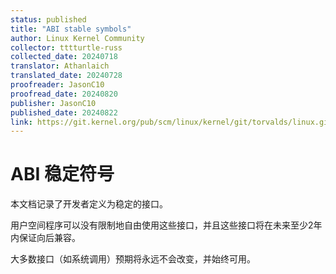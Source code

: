 ```yaml
---
status: published
title: "ABI stable symbols"
author: Linux Kernel Community
collector: tttturtle-russ
collected_date: 20240718
translator: Athanlaich
translated_date: 20240728
proofreader: JasonC10
proofread_date: 20240820
publisher: JasonC10
published_date: 20240822
link: https://git.kernel.org/pub/scm/linux/kernel/git/torvalds/linux.git/tree/Documentation/admin-guide/abi-stable.rst
---
```


# ABI 稳定符号

本文档记录了开发者定义为稳定的接口。

用户空间程序可以没有限制地自由使用这些接口，并且这些接口将在未来至少2年内保证向后兼容。

大多数接口（如系统调用）预期将永远不会改变，并始终可用。

